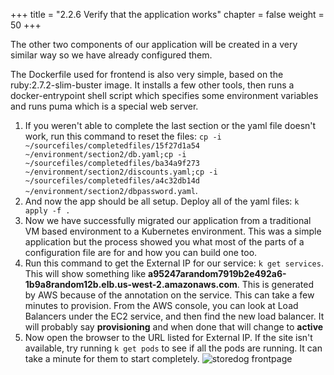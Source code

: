+++
title = "2.2.6 Verify that the application works"
chapter = false
weight = 50
+++

The other two components of our application will be created in a very similar way so we have already configured them. 

The Dockerfile used for frontend is also very simple, based on the ruby:2.7.2-slim-buster image. It installs a few other tools, then runs a docker-entrypoint shell script which specifies some environment variables and runs puma which is a special web server. 

1.  If you weren't able to complete the last section or the yaml file doesn't work, run this command to reset the files: `cp -i ~/sourcefiles/completedfiles/15f27d1a54 ~/environment/section2/db.yaml;cp -i ~/sourcefiles/completedfiles/ba34a9f273 ~/environment/section2/discounts.yaml;cp -i ~/sourcefiles/completedfiles/a4c32db14d ~/environment/section2/dbpassword.yaml`. 
2.  And now the app should be all setup. Deploy all of the yaml files: `k apply -f .`
3.  Now we have successfully migrated our application from a traditional VM based environment to a Kubernetes environment. This was a simple application but the process showed you what most of the parts of a configuration file are for and how you can build one too. 
4.  Run this command to get the External IP for our service: `k get services`. This will show something like **a95247arandom7919b2e492a6-1b9a8random12b.elb.us-west-2.amazonaws.com**. This is generated by AWS because of the annotation on the service. This can take a few minutes to provision. From the AWS console, you can look at Load Balancers under the EC2 service, and then find the new load balancer. It will probably say **provisioning** and when done that will change to **active**
5.  Now open the browser to the URL listed for External IP. If the site isn't available, try running `k get pods` to see if all the pods are running. It can take a minute for them to start completely. ![storedog frontpage](/images/dd-storedog-frontpage.png)


